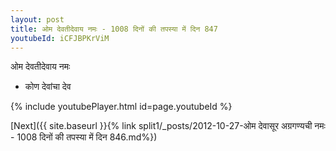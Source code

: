 ```yaml
---
layout: post
title: ओम देवतीदेवाय नमः - 1008 दिनों की तपस्या में दिन 847
youtubeId: iCFJBPKrViM
---
```

 
 
 ओम देवतीदेवाय नमः  
 
 -  कोण देवांचा देव 
 
  
 
  
 
 
 
 
 
 


{% include youtubePlayer.html id=page.youtubeId %}
 
[Next]({{ site.baseurl }}{% link  split1/_posts/2012-10-27-ओम देवासूर अग्रगण्यची नमः - 1008 दिनों की तपस्या में दिन 846.md%})
 
